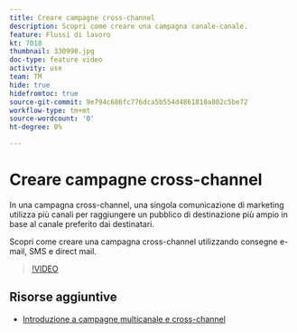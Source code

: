 ```yaml
---
title: Creare campagne cross-channel
description: Scopri come creare una campagna canale-canale.
feature: Flussi di lavoro
kt: 7018
thumbnail: 330990.jpg
doc-type: feature video
activity: use
team: TM
hide: true
hidefromtoc: true
source-git-commit: 9e794c686fc776dca5b554d4861810a802c5be72
workflow-type: tm+mt
source-wordcount: '0'
ht-degree: 0%

---
```


# Creare campagne cross-channel

In una campagna cross-channel, una singola comunicazione di marketing utilizza più canali per raggiungere un pubblico di destinazione più ampio in base al canale preferito dai destinatari.

Scopri come creare una campagna cross-channel utilizzando consegne e-mail, SMS e direct mail.

>[!VIDEO](https://video.tv.adobe.com/v/330990?quality=12)

## Risorse aggiuntive

* [Introduzione a campagne multicanale e cross-channel](/help/orchestrate-campaigns/introduction-to-cross-and-multi-channel-campaigns.md)
